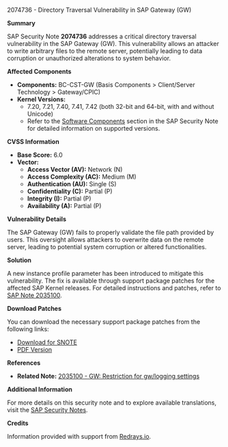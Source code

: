 2074736 - Directory Traversal Vulnerability in SAP Gateway (GW)

**Summary**

SAP Security Note **2074736** addresses a critical directory traversal vulnerability in the SAP Gateway (GW). This vulnerability allows an attacker to write arbitrary files to the remote server, potentially leading to data corruption or unauthorized alterations to system behavior.

**Affected Components**

- **Components:** BC-CST-GW (Basis Components > Client/Server Technology > Gateway/CPIC)
- **Kernel Versions:** 
  - 7.20, 7.21, 7.40, 7.41, 7.42 (both 32-bit and 64-bit, with and without Unicode)
  - Refer to the [Software Components](https://me.sap.com/softwarecenter/template/products/_APP=00200720410000000532) section in the SAP Security Note for detailed information on supported versions.

**CVSS Information**

- **Base Score:** 6.0
- **Vector:**
  - **Access Vector (AV):** Network (N)
  - **Access Complexity (AC):** Medium (M)
  - **Authentication (AU):** Single (S)
  - **Confidentiality (C):** Partial (P)
  - **Integrity (I):** Partial (P)
  - **Availability (A):** Partial (P)

**Vulnerability Details**

The SAP Gateway (GW) fails to properly validate the file path provided by users. This oversight allows attackers to overwrite data on the remote server, leading to potential system corruption or altered functionalities.

**Solution**

A new instance profile parameter has been introduced to mitigate this vulnerability. The fix is available through support package patches for the affected SAP Kernel releases. For detailed instructions and patches, refer to [SAP Note 2035100](https://me.sap.com/notes/2035100).

**Download Patches**

You can download the necessary support package patches from the following links:

- [Download for SNOTE](https://notesdownloads.sap.com/note/0040000017953642017)
- [PDF Version](https://userapps.support.sap.com/sap/support/sfm/notes/print/0002074736?language=en-US&token=373ACAA62B64D4ED2C1FCD599C11EDA2)

**References**

- **Related Note:** [2035100 - GW: Restriction for gw/logging settings](https://me.sap.com/notes/2035100)

**Additional Information**

For more details on this security note and to explore available translations, visit the [SAP Security Notes](https://me.sap.com/notes/2074736).

**Credits**

Information provided with support from [Redrays.io](https://redrays.io).
